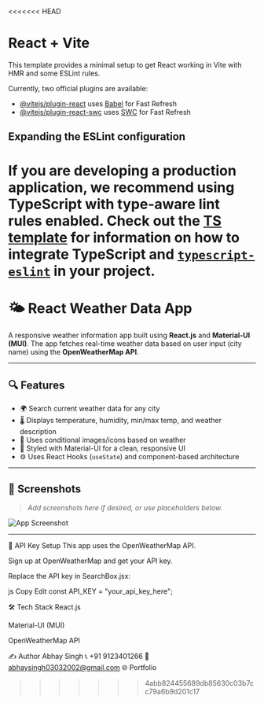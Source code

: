 <<<<<<< HEAD
# React + Vite

This template provides a minimal setup to get React working in Vite with HMR and some ESLint rules.

Currently, two official plugins are available:

- [@vitejs/plugin-react](https://github.com/vitejs/vite-plugin-react/blob/main/packages/plugin-react) uses [Babel](https://babeljs.io/) for Fast Refresh
- [@vitejs/plugin-react-swc](https://github.com/vitejs/vite-plugin-react/blob/main/packages/plugin-react-swc) uses [SWC](https://swc.rs/) for Fast Refresh

## Expanding the ESLint configuration

If you are developing a production application, we recommend using TypeScript with type-aware lint rules enabled. Check out the [TS template](https://github.com/vitejs/vite/tree/main/packages/create-vite/template-react-ts) for information on how to integrate TypeScript and [`typescript-eslint`](https://typescript-eslint.io) in your project.
=======
# 🌤️ React Weather Data App

A responsive weather information app built using **React.js** and **Material-UI (MUI)**. The app fetches real-time weather data based on user input (city name) using the **OpenWeatherMap API**.

---

## 🔍 Features

- 🌍 Search current weather data for any city
- 🌡️ Displays temperature, humidity, min/max temp, and weather description
- 🧠 Uses conditional images/icons based on weather
- 🎨 Styled with Material-UI for a clean, responsive UI
- ⚙️ Uses React Hooks (`useState`) and component-based architecture

---

## 📸 Screenshots

> _Add screenshots here if desired, or use placeholders below._

![App Screenshot](https://via.placeholder.com/800x400)

---


🔑 API Key Setup
This app uses the OpenWeatherMap API.

Sign up at OpenWeatherMap and get your API key.

Replace the API key in SearchBox.jsx:

js
Copy
Edit
const API_KEY = "your_api_key_here";

🛠️ Tech Stack
React.js

Material-UI (MUI)

OpenWeatherMap API

✍️ Author
Abhay Singh
📞 +91 9123401266
📧 abhaysingh03032002@gmail.com
🌐 Portfolio


>>>>>>> 4abb824455689db85630c03b7cc79a6b9d201c17
